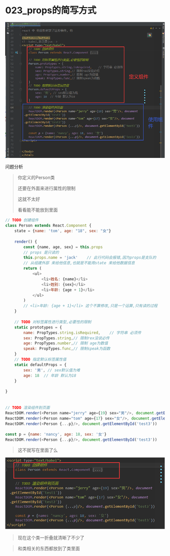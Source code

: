 # 023_props的简写方式

![image-20210310093216243](img/image-20210310093216243.png)

问题分析

>你定义的Person类
>
>还要在外面来进行属性的限制
>
>这就不太好
>
>看看能不能放到里面

```javascript
// TODO 创建组件
class Person extends React.Component {
    state = {name: 'tom', age: "18", sex: "女"}

    render() {
        const {name, age, sex} = this.props
        // props 是只读的
        this.props.name = 'jack'    // 此行代码会报错,因为props是支队的
        // 从组建外部 来给他信息,也就是不能用state 来给他数据信息
        return (
            <ul>
                <li>姓名: {name}</li>
                <li>姓别: {sex}</li>
                <li>年龄: {age + 1}</li>
            </ul>
        )
        // <li>年龄: {age + 1}</li> 这个不算修改,只是一个运算,只有读的过程
    }

    // TODO 对标签属性进行类型,必要性的限制
    static prototypes = {
        name: PropTypes.string.isRequired,    // 字符串 必须传
        sex: PropTypes.string,// 限制rex没说必传
        age: PropTypes.number,// 限制 age为数值
        speak: PropTypes.func,// 限制speak为函数
    }
    // TODO 指定默认标签属性值
    static defaultProps = {
        sex: '男', // sex默认值为难
        age: 18  // 年龄 默认为18
    }

}


// TODO 渲染组件到页面
ReactDOM.render(<Person name="jerry" age={19} sex="男"/>, document.getElementById('test1'))
ReactDOM.render(<Person name="tom" age={17} sex="女"/>, document.getElementById('test2'))
ReactDOM.render(<Person {...p}/>, document.getElementById('test3'))

const p = {name: 'nancy', age: 18, sex: '女'}
ReactDOM.render(<Person {...p}/>, document.getElementById('test3'))
```

> 这不就写在里面了么

![image-20210310094005022](img/image-20210310094005022.png)

> 现在这个类一折叠就清晰了不少了

> 和类相关的东西都放到了类里面



